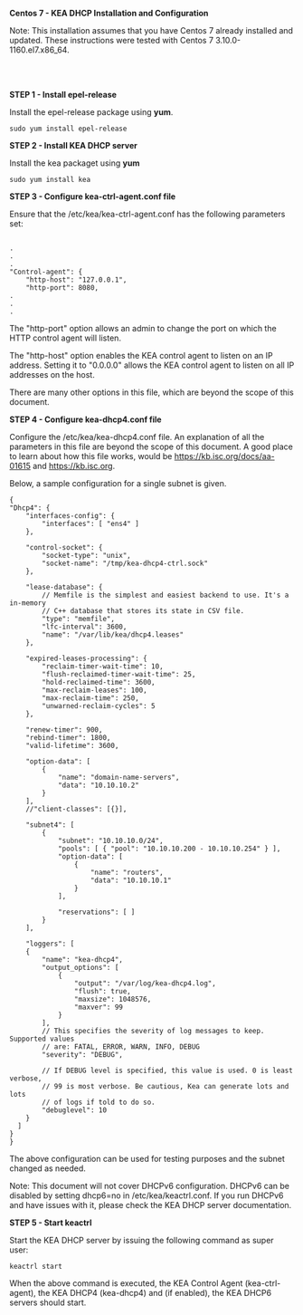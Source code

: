 **Centos 7 - KEA DHCP Installation and Configuration**
<br />

Note: This installation assumes that you have Centos 7 already installed and 
updated. These instructions were tested with Centos 7 3.10.0-1160.el7.x86_64.

<br />
<br />

**STEP 1 - Install epel-release**

Install the epel-release package using **yum**.

```
sudo yum install epel-release
```


**STEP 2 - Install KEA DHCP server**

Install the kea packaget using **yum**

```
sudo yum install kea
```

**STEP 3 - Configure kea-ctrl-agent.conf file**

Ensure that the /etc/kea/kea-ctrl-agent.conf has the following parameters set:

```

.
.
.
"Control-agent": {
    "http-host": "127.0.0.1",
    "http-port": 8080,
.
.
.
```

The "http-port" option allows an admin to change the port on which the HTTP 
control agent will listen. 

The "http-host" option enables the KEA control agent to listen on an IP address.
Setting it to "0.0.0.0" allows the KEA control agent to listen on all IP 
addresses on the host.

There are many other options in this file, which are beyond the scope of this
document.

**STEP 4 - Configure kea-dhcp4.conf file**

Configure the /etc/kea/kea-dhcp4.conf file. An explanation of all the parameters
in this file are beyond the scope of this document. A good place to learn about
how this file works, would be https://kb.isc.org/docs/aa-01615 and 
https://kb.isc.org. 

Below, a sample configuration for a single subnet is given. 

```
{
"Dhcp4": {
    "interfaces-config": {
        "interfaces": [ "ens4" ]
    },

    "control-socket": {
        "socket-type": "unix",
        "socket-name": "/tmp/kea-dhcp4-ctrl.sock"
    },

    "lease-database": {
        // Memfile is the simplest and easiest backend to use. It's a in-memory
        // C++ database that stores its state in CSV file.
        "type": "memfile",
        "lfc-interval": 3600,
        "name": "/var/lib/kea/dhcp4.leases"
    },

    "expired-leases-processing": {
        "reclaim-timer-wait-time": 10,
        "flush-reclaimed-timer-wait-time": 25,
        "hold-reclaimed-time": 3600,
        "max-reclaim-leases": 100,
        "max-reclaim-time": 250,
        "unwarned-reclaim-cycles": 5
    },

    "renew-timer": 900,
    "rebind-timer": 1800,
    "valid-lifetime": 3600,

    "option-data": [
        {
            "name": "domain-name-servers",
            "data": "10.10.10.2"
        }
    ],
    //"client-classes": [{}],

    "subnet4": [
        {
            "subnet": "10.10.10.0/24",
            "pools": [ { "pool": "10.10.10.200 - 10.10.10.254" } ],
            "option-data": [
                {
                    "name": "routers",
                    "data": "10.10.10.1"
                }
            ],

            "reservations": [ ]
        }
    ],

    "loggers": [
    {
        "name": "kea-dhcp4",
        "output_options": [
            {
                "output": "/var/log/kea-dhcp4.log",
                "flush": true,
                "maxsize": 1048576,
                "maxver": 99
            }
        ],
        // This specifies the severity of log messages to keep. Supported values
        // are: FATAL, ERROR, WARN, INFO, DEBUG
        "severity": "DEBUG",

        // If DEBUG level is specified, this value is used. 0 is least verbose,
        // 99 is most verbose. Be cautious, Kea can generate lots and lots
        // of logs if told to do so.
        "debuglevel": 10 
    }
  ]
}
}
```

The above configuration can be used for testing purposes and the subnet changed
as needed.

Note: This document will not cover DHCPv6 configuration. DHCPv6 can be disabled
by setting dhcp6=no in /etc/kea/keactrl.conf. If you run DHCPv6 and have issues
with it, please check the KEA DHCP server documentation.

**STEP 5 - Start keactrl**

Start the KEA DHCP server by issuing the following command as super user:

```
keactrl start
````

When the above command is executed, the KEA Control Agent (kea-ctrl-agent), the
KEA DHCP4 (kea-dhcp4) and (if enabled), the KEA DHCP6 servers should start.